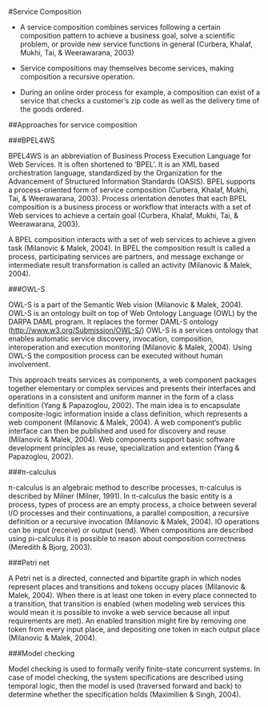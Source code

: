 #Service Composition

- A service composition combines services following a certain composition pattern to achieve a business goal,
solve a scientific problem, or provide new service functions in general (Curbera, Khalaf, Mukhi, Tai, &
Weerawarana, 2003)

- Service compositions may themselves become services, making composition a
recursive operation.

- During an online order process for example, a composition can exist of a service that
checks a customer’s zip code as well as the delivery time of the goods ordered.

##Approaches for service composition

###BPEL4WS

BPEL4WS is an abbreviation of Business Process Execution Language for Web Services. It is often
shortened to ‘BPEL’. It is an XML based orchestration language, standardized by the Organization for the
Advancement of Structured Information Standards (OASIS). BPEL supports a process-oriented form of
service composition (Curbera, Khalaf, Mukhi, Tai, & Weerawarana, 2003). Process orientation denotes that
each BPEL composition is a business process or workflow that interacts with a set of Web services to
achieve a certain goal (Curbera, Khalaf, Mukhi, Tai, & Weerawarana, 2003).

A BPEL composition interacts with a set of web services to achieve a given task (Milanovic & Malek, 2004).
In BPEL the composition result is called a process, participating services are partners, and message
exchange or intermediate result transformation is called an activity (Milanovic & Malek, 2004).

###OWL-S

OWL-S is a part of the Semantic Web vision (Milanovic & Malek, 2004). OWL-S is an ontology built on top of
Web Ontology Language (OWL) by the DARPA DAML program. It replaces the former DAML-S ontology
(http://www.w3.org/Submission/OWL-S/) OWL-S is a services ontology that enables automatic service
discovery, invocation, composition, interoperation and execution monitoring (Milanovic & Malek, 2004).
Using OWL-S the composition process can be executed without human involvement.

This approach treats services as components, a web component packages together elementary or complex
services and presents their interfaces and operations in a consistent and uniform manner in the form of a
class definition (Yang & Papazoglou, 2002). The main idea is to encapsulate composite-logic information
inside a class definition, which represents a web component (Milanovic & Malek, 2004). A web component’s
public interface can then be published and used for discovery and reuse (Milanovic & Malek, 2004). Web
components support basic software development principles as reuse, specialization and extention (Yang &
Papazoglou, 2002).


###π-calculus

π-calculus is an algebraic method to describe processes, π-calculus is described by Milner (Milner, 1991). In
π-calculus the basic entity is a process, types of process are an empty process, a choice between several
I/O processes and their continuations, a parallel composition, a recursive definition or a recursive invocation
(Milanovic & Malek, 2004). IO operations can be input (receive) or output (send). When compositions are
described using pi-calculus it is possible to reason about composition correctness (Meredith & Bjorg, 2003).


###Petri net

A Petri net is a directed, connected and bipartite graph in which nodes represent places and transitions and
tokens occupy places (Milanovic & Malek, 2004). When there is at least one token in every place connected
to a transition, that transition is enabled (when modeling web services this would mean it is possible to
invoke a web service because all input requirements are met). An enabled transition might fire by removing
one token from every input place, and depositing one token in each output place (Milanovic & Malek, 2004).


###Model checking

Model checking is used to formally verify finite-state concurrent systems. In case of model checking, the
system specifications are described using temporal logic, then the model is used (traversed forward and
back) to determine whether the specification holds (Maximilien & Singh, 2004).